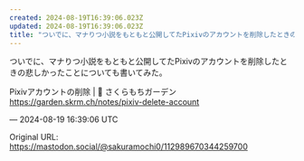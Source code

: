 ```yaml
---
created: 2024-08-19T16:39:06.023Z
updated: 2024-08-19T16:39:06.023Z
title: "ついでに、マナりつ小説をもともと公開してたPixivのアカウントを削除したときの[...]"
---
```


<p>ついでに、マナりつ小説をもともと公開してたPixivのアカウントを削除したときの悲しかったことについても書いてみた。</p><p>Pixivアカウントの削除 | 🌱 さくらもちガーデン <br /><a href="https://garden.skrm.ch/notes/pixiv-delete-account" target="_blank" rel="nofollow noopener" translate="no"><span class="invisible">https://</span><span class="ellipsis">garden.skrm.ch/notes/pixiv-del</span><span class="invisible">ete-account</span></a></p>

&mdash; 2024-08-19 16:39:06 UTC

Original URL: https://mastodon.social/@sakuramochi0/112989670344259700
